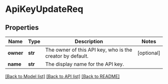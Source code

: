 # ApiKeyUpdateReq

## Properties
Name | Type | Description | Notes
------------ | ------------- | ------------- | -------------
**owner** | **str** | The owner of this API key, who is the creator by default. | [optional] 
**name** | **str** | The display name for the API key. | 

[[Back to Model list]](../README.md#documentation-for-models) [[Back to API list]](../README.md#documentation-for-api-endpoints) [[Back to README]](../README.md)


